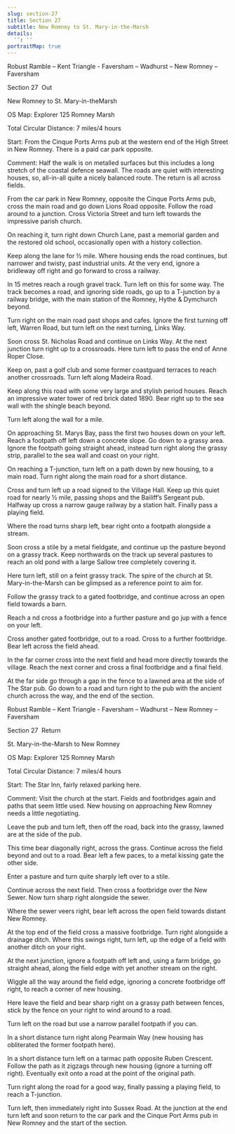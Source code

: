 ```yaml
---
slug: section-27
title: Section 27
subtitle: New Romney to St. Mary-in-the-Marsh
details:
  '': ''
portraitMap: true
---
```

Robust Ramble – Kent Triangle - Faversham – Wadhurst – New Romney – Faversham

Section 27  Out

New Romney to St. Mary-in-theMarsh

OS Map: Explorer 125 Romney Marsh

Total Circular Distance: 7 miles/4 hours

Start: From the Cinque Ports Arms pub at the western end of the High Street in New Romney. There is a paid car park opposite.

Comment: Half the walk is on metalled surfaces but this includes a long stretch of the coastal defence seawall. The roads are quiet with interesting houses, so, all-in-all quite a nicely balanced route. The return is all across fields.

From the car park in New Romney, opposite the Cinque Ports Arms pub, cross the main road and go down Lions Road opposite. Follow the road around to a junction. Cross Victoria Street and turn left towards the impressive parish church.

On reaching it, turn right down Church Lane, past a memorial garden and the restored old school, occasionally open with a history collection.

Keep along the lane for ½ mile. Where housing ends the road continues, but narrower and twisty, past industrial units. At the very end, ignore a bridleway off right and go forward to cross a railway.

In 15 metres reach a rough gravel track. Turn left on this for some way. The track becomes a road, and ignoring side roads, go up to a T-junction by a railway bridge, with the main station of the Romney, Hythe & Dymchurch beyond.

Turn right on the main road past shops and cafes. Ignore the first turning off left, Warren Road, but turn left on the next turning, Links Way.

Soon cross St. Nicholas Road and continue on Links Way. At the next junction turn right up to a crossroads. Here turn left to pass the end of Anne Roper Close.

Keep on, past a golf club and some former coastguard terraces to reach another crossroads. Turn left along Madeira Road.

Keep along this road with some very large and stylish period houses. Reach an impressive water tower of red brick dated 1890. Bear right up to the sea wall with the shingle beach beyond.

Turn left along the wall for a mile.

On approaching St. Marys Bay, pass the first two houses down on your left. Reach a footpath off left down a concrete slope. Go down to a grassy area. Ignore the footpath going straight ahead, instead turn right along the grassy strip, parallel to the sea wall and coast on your right.

On reaching a T-junction, turn left on a path down by new housing, to a main road. Turn right along the main road for a short distance.

Cross and turn left up a road signed to the Village Hall. Keep up this quiet road for nearly ½ mile, passing shops and the Bailiff’s Sergeant pub. Halfway up cross a narrow gauge railway by a station halt. Finally pass a playing field.

Where the road turns sharp left, bear right onto a footpath alongside a stream.

Soon cross a stile by a metal fieldgate, and continue up the pasture beyond on a grassy track. Keep northwards on the track up several pastures to reach an old pond with a large Sallow tree completely covering it.

Here turn left, still on a feint grassy track. The spire of the church at St. Mary-in-the-Marsh can be glimpsed as a reference point to aim for.

Follow the grassy track to a gated footbridge, and continue across an open field towards a barn.

Reach a nd cross a footbridge into a further pasture and go jup with a fence on your left.

Cross another gated footbridge, out to a road. Cross to a further footbridge. Bear left across the field ahead.

In the far corner cross into the next field and head more directly towards the village. Reach the next corner and cross a final footbridge and a final field.

At the far side go through a gap in the fence to a lawned area at the side of The Star pub. Go down to a road and turn right to the pub with the ancient church across the way, and the end of the section.

Robust Ramble – Kent Triangle - Faversham – Wadhurst – New Romney – Faversham

Section 27  Return

St. Mary-in-the-Marsh to New Romney

OS Map: Explorer 125 Romney Marsh

Total Circular Distance: 7 miles/4 hours

Start: The Star Inn, fairly relaxed parking here.

Comment: Visit the church at the start. Fields and footbridges again and paths that seem little used. New housing on approaching New Romney needs a little negotiating.

Leave the pub and turn left, then off the road, back into the grassy, lawned are at the side of the pub.

This time bear diagonally right, across the grass. Continue across the field beyond and out to a road. Bear left a few paces, to a metal kissing gate the other side.

Enter a pasture and turn quite sharply left over to a stile.

Continue across the next field. Then cross a footbridge over the New Sewer. Now turn sharp right alongside the sewer.

Where the sewer veers right, bear left across the open field towards distant New Romney.

At the top end of the field cross a massive footbridge. Turn right alongside a drainage ditch. Where this swings right, turn left, up the edge of a field with another ditch on your right.

At the next junction, ignore a footpath off left and, using a farm bridge, go straight ahead, along the field edge with yet another stream on the right.

Wiggle all the way around the field edge, ignoring a concrete footbridge off right, to reach a corner of new housing.

Here leave the field and bear sharp right on a grassy path between fences, stick by the fence on your right to wind around to a road.

Turn left on the road but use a narrow parallel footpath if you can.

In a short distance turn right along Pearmain Way (new housing has obliterated the former footpath here).

In a short distance turn left on a tarmac path opposite Ruben Crescent. Follow the path as it zigzags through new housing (ignore a turning off right). Eventually exit onto a road at the point of the original path.

Turn right along the road for a good way, finally passing a playing field, to reach a T-junction.

Turn left, then immediately right into Sussex Road. At the junction at the end turn left and soon return to the car park and the Cinque Port Arms pub in New Romney and the start of the section.
